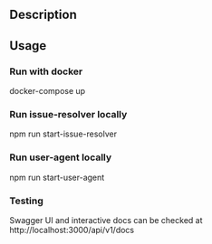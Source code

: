 ## Description


## Usage

### Run with docker
docker-compose up

### Run issue-resolver locally
npm run start-issue-resolver
### Run user-agent locally
npm run start-user-agent

### Testing
Swagger UI and interactive docs can be checked at http://localhost:3000/api/v1/docs